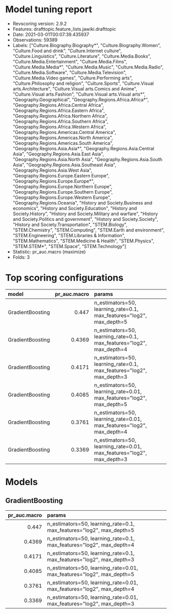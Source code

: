 # Model tuning report
- Revscoring version: 2.9.2
- Features: drafttopic.feature_lists.jawiki.drafttopic
- Date: 2021-03-01T00:07:39.435937
- Observations: 59389
- Labels: ["Culture.Biography.Biography*", "Culture.Biography.Women", "Culture.Food and drink", "Culture.Internet culture", "Culture.Linguistics", "Culture.Literature", "Culture.Media.Books", "Culture.Media.Entertainment", "Culture.Media.Films", "Culture.Media.Media*", "Culture.Media.Music", "Culture.Media.Radio", "Culture.Media.Software", "Culture.Media.Television", "Culture.Media.Video games", "Culture.Performing arts", "Culture.Philosophy and religion", "Culture.Sports", "Culture.Visual arts.Architecture", "Culture.Visual arts.Comics and Anime", "Culture.Visual arts.Fashion", "Culture.Visual arts.Visual arts*", "Geography.Geographical", "Geography.Regions.Africa.Africa*", "Geography.Regions.Africa.Central Africa", "Geography.Regions.Africa.Eastern Africa", "Geography.Regions.Africa.Northern Africa", "Geography.Regions.Africa.Southern Africa", "Geography.Regions.Africa.Western Africa", "Geography.Regions.Americas.Central America", "Geography.Regions.Americas.North America", "Geography.Regions.Americas.South America", "Geography.Regions.Asia.Asia*", "Geography.Regions.Asia.Central Asia", "Geography.Regions.Asia.East Asia", "Geography.Regions.Asia.North Asia", "Geography.Regions.Asia.South Asia", "Geography.Regions.Asia.Southeast Asia", "Geography.Regions.Asia.West Asia", "Geography.Regions.Europe.Eastern Europe", "Geography.Regions.Europe.Europe*", "Geography.Regions.Europe.Northern Europe", "Geography.Regions.Europe.Southern Europe", "Geography.Regions.Europe.Western Europe", "Geography.Regions.Oceania", "History and Society.Business and economics", "History and Society.Education", "History and Society.History", "History and Society.Military and warfare", "History and Society.Politics and government", "History and Society.Society", "History and Society.Transportation", "STEM.Biology", "STEM.Chemistry", "STEM.Computing", "STEM.Earth and environment", "STEM.Engineering", "STEM.Libraries & Information", "STEM.Mathematics", "STEM.Medicine & Health", "STEM.Physics", "STEM.STEM*", "STEM.Space", "STEM.Technology"]
- Statistic: pr_auc.macro (maximize)
- Folds: 3

# Top scoring configurations
| model            |   pr_auc.macro | params                                                                |
|:-----------------|---------------:|:----------------------------------------------------------------------|
| GradientBoosting |         0.447  | n_estimators=50, learning_rate=0.1, max_features="log2", max_depth=5  |
| GradientBoosting |         0.4369 | n_estimators=50, learning_rate=0.1, max_features="log2", max_depth=4  |
| GradientBoosting |         0.4171 | n_estimators=50, learning_rate=0.1, max_features="log2", max_depth=3  |
| GradientBoosting |         0.4085 | n_estimators=50, learning_rate=0.01, max_features="log2", max_depth=5 |
| GradientBoosting |         0.3761 | n_estimators=50, learning_rate=0.01, max_features="log2", max_depth=4 |
| GradientBoosting |         0.3369 | n_estimators=50, learning_rate=0.01, max_features="log2", max_depth=3 |

# Models
## GradientBoosting
|   pr_auc.macro | params                                                                |
|---------------:|:----------------------------------------------------------------------|
|         0.447  | n_estimators=50, learning_rate=0.1, max_features="log2", max_depth=5  |
|         0.4369 | n_estimators=50, learning_rate=0.1, max_features="log2", max_depth=4  |
|         0.4171 | n_estimators=50, learning_rate=0.1, max_features="log2", max_depth=3  |
|         0.4085 | n_estimators=50, learning_rate=0.01, max_features="log2", max_depth=5 |
|         0.3761 | n_estimators=50, learning_rate=0.01, max_features="log2", max_depth=4 |
|         0.3369 | n_estimators=50, learning_rate=0.01, max_features="log2", max_depth=3 |

